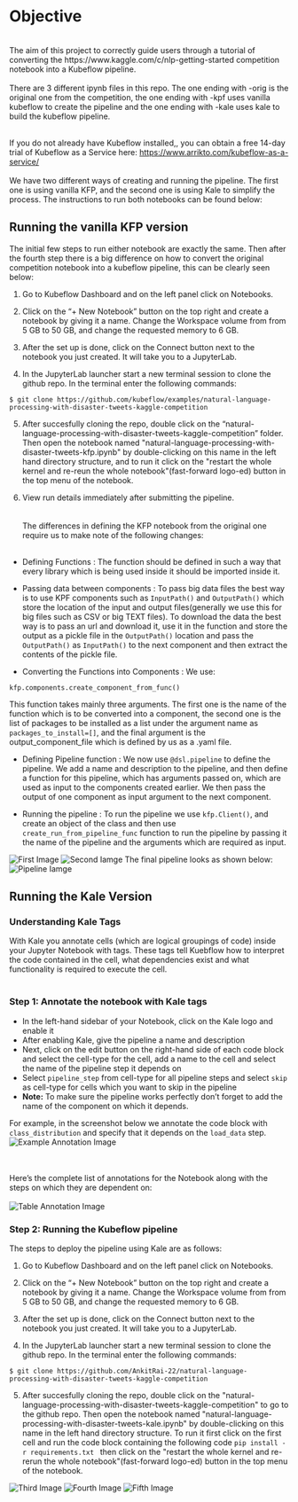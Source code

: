 # Objective
<br>
The aim of this project to correctly guide users through a tutorial of converting the https://www.kaggle.com/c/nlp-getting-started competition notebook into a Kubeflow pipeline.<br><br> 
There are 3 different ipynb files in this repo. The one ending with -orig is the original one from the competition, the one ending with -kpf uses vanilla kubeflow to create the pipeline and the one ending with -kale uses kale to build the kubeflow pipeline. <br>
<br>

If you do not already have Kubeflow installed,, you can obtain a free 14-day trial of Kubeflow as a Service here: https://www.arrikto.com/kubeflow-as-a-service/
<br><br>
We have two different ways of creating and running the pipeline. The first one is using vanilla KFP, and the second one is using Kale to simplify the process. The instructions to run both notebooks can be found below:

## Running the vanilla KFP version

The initial few steps to run either notebook are exactly the same. Then after the fourth step there is a big difference on how to convert the original competition notebook into a kubeflow pipeline, this can be clearly seen below:

1. Go to Kubeflow Dashboard and on the left panel click on Notebooks.

2. Click on the “+ New Notebook” button on the top right and create a notebook by giving it a name. Change the Workspace volume from from 5 GB to 50 GB, and change the requested memory to 6 GB.

3. After the set up is done, click on the Connect button next to the notebook you just created. It will take you to a JupyterLab.


4. In the JupyterLab launcher start a new terminal session to clone the github repo. In the terminal enter the following commands:

 ```$ git clone https://github.com/kubeflow/examples/natural-language-processing-with-disaster-tweets-kaggle-competition```

5. After succesfully cloning the repo, double click on the “natural-language-processing-with-disaster-tweets-kaggle-competition” folder. Then open the notebook named "natural-language-processing-with-disaster-tweets-kfp.ipynb" by double-clicking on this name in the left hand directory structure, and to run it click on the "restart the whole kernel and re-reun the whole notebook"(fast-forward logo-ed) button in the top menu of the notebook.

6. View run details immediately after submitting the pipeline.
<br><br>  
The differences in defining the KFP notebook from the original one require us to make note of the following changes: <br> <br>

 - Defining Functions : The function should be defined in such a way that every library which is being used inside it should be imported inside it. 

 - Passing data between components :  To pass big data files the best way is to use KPF components such as ```InputPath()``` and ```OutputPath()``` which store the location of the input and output files(generally we use this for big files such as CSV or big TEXT files). To download the data the best way is to pass an url and download it, use it in the function and store the output as a pickle file in the ```OutputPath()``` location and pass the ```OutputPath()``` as ```InputPath()``` to the next component and then extract the contents of the pickle file.

 - Converting the Functions into Components : We use: 

```
kfp.components.create_component_from_func()
```

This function takes mainly three arguments. The first one is the name of the function which is to be converted into a component, the second one is the list of packages to be installed as a list under the argument name as ```packages_to_install=[]```, and the final argument is the output_component_file which is defined by us as a .yaml file.


 - Defining Pipeline function : We now use ```@dsl.pipeline``` to define the pipeline. We add a name and description to the pipeline, and then define a function for this pipeline, which has arguments passed on, which are used as input to the components created earlier. We then pass the output of one component as input argument to the next component. 


 - Running the pipeline : To run the pipeline we use ```kfp.Client()```, and create an object of the class and then use ```create_run_from_pipeline_func``` function to run the pipeline by passing it the name of the pipeline and the arguments which are required as input.


![First Image](https://github.com/AnkitRai-22/examples/blob/master/natural-language-processing-with-disaster-tweets-kaggle-competition/images/Screenshot%20(254).png)
![Second Iamge](https://github.com/AnkitRai-22/examples/blob/master/natural-language-processing-with-disaster-tweets-kaggle-competition/images/Screenshot%20(255).png)
The final pipeline looks as shown below:<br>
![Pipeline Iamge](https://github.com/AnkitRai-22/examples/blob/master/natural-language-processing-with-disaster-tweets-kaggle-competition/images/Screenshot%20(263).png)

## Running the Kale Version

### Understanding Kale Tags

With Kale you annotate cells (which are logical groupings of code) inside your Jupyter Notebook with tags. These tags tell Kuebflow how to interpret the code contained in the cell, what dependencies exist and what functionality is required to execute the cell.
<br><br>
### Step 1: Annotate the notebook with Kale tags

- In the left-hand sidebar of your Notebook, click on the Kale logo and enable it
- After enabling Kale, give the pipeline a name and description
- Next, click on the edit button on the right-hand side of each code block and select the cell-type for the cell, add a name to the cell and select the name of the pipeline step it depends on
- Select ```pipeline_step``` from cell-type for all pipeline steps and select ```skip``` as cell-type for cells which you want to skip in the pipeline
- **Note:** To make sure the pipeline works perfectly don’t forget to add the name of the component on which it depends. 

For example, in the screenshot below we annotate the code block with ```class_distribution``` and specify that it depends on the ```load_data``` step.
![Example Annotation Image](https://github.com/AnkitRai-22/examples/blob/master/natural-language-processing-with-disaster-tweets-kaggle-competition/images/Screenshot%20(265).png)

<br><br>
Here’s the complete list of annotations for the Notebook along with the steps on which they are dependent on:<br><br>
![Table Annotation Image](https://github.com/AnkitRai-22/examples/blob/master/natural-language-processing-with-disaster-tweets-kaggle-competition/images/Screenshot%20(269).png)

### Step 2: Running the Kubeflow pipeline
The steps to deploy the pipeline using Kale are as follows:

1. Go to Kubeflow Dashboard and on the left panel click on Notebooks.

2. Click on the “+ New Notebook” button on the top right and create a notebook by giving it a name. Change the Workspace volume from from 5 GB to 50 GB, and change the requested memory to 6 GB.

3. After the set up is done, click on the Connect button next to the notebook you just created. It will take you to a JupyterLab.


4. In the JupyterLab launcher start a new terminal session to clone the github repo. In the terminal enter the following commands:

```$ git clone https://github.com/AnkitRai-22/natural-language-processing-with-disaster-tweets-kaggle-competition```

5. After succesfully cloning the repo, double click on the "natural-language-processing-with-disaster-tweets-kaggle-competition" to go to the github repo. Then open the notebook named "natural-language-processing-with-disaster-tweets-kale.ipynb" by double-clicking on this name in the left hand directory structure. To run it first click on the first cell and run the code block containing the following code 
```pip install -r requirements.txt ```
then click on the "restart the whole kernel and re-rerun the whole notebook"(fast-forward logo-ed) button in the top menu of the notebook.

![Third Image](https://github.com/AnkitRai-22/examples/blob/master/natural-language-processing-with-disaster-tweets-kaggle-competition/images/Screenshot%20(257).png)
![Fourth Image](https://github.com/AnkitRai-22/examples/blob/master/natural-language-processing-with-disaster-tweets-kaggle-competition/images/Screenshot%20(258).png)
![Fifth Image](https://github.com/AnkitRai-22/examples/blob/master/natural-language-processing-with-disaster-tweets-kaggle-competition/images/Screenshot%20(259).png)

